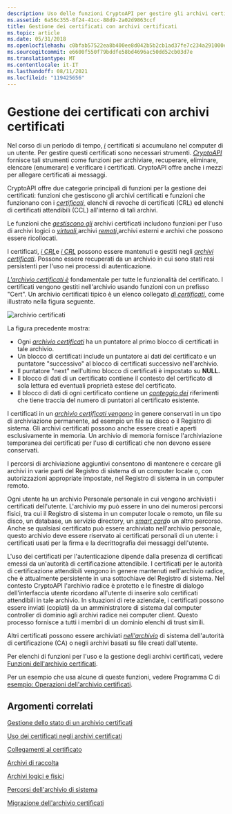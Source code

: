 ```yaml
---
description: Uso delle funzioni CryptoAPI per gestire gli archivi certificati e i certificati, gli elenchi di revoche di certificati e gli elenchi di certificati attendibili all'interno di tali archivi.
ms.assetid: 6a56c355-8f24-41cc-88d9-2a02d9863ccf
title: Gestione dei certificati con archivi certificati
ms.topic: article
ms.date: 05/31/2018
ms.openlocfilehash: c0bfab57522ea8b400ee8d042b5b2cb1ad37fe7c234a291000eb516b11a6be0a
ms.sourcegitcommit: e6600f550f79bddfe58bd4696ac50dd52cb03d7e
ms.translationtype: MT
ms.contentlocale: it-IT
ms.lasthandoff: 08/11/2021
ms.locfileid: "119425656"
---
```

# <a name="managing-certificates-with-certificate-stores"></a>Gestione dei certificati con archivi certificati

Nel corso di un periodo di tempo, [*i*](../secgloss/c-gly.md) certificati si accumulano nel computer di un utente. Per gestire questi certificati sono necessari strumenti. [*CryptoAPI*](../secgloss/c-gly.md) fornisce tali strumenti come funzioni per archiviare, recuperare, eliminare, elencare (enumerare) e verificare i certificati. CryptoAPI offre anche i mezzi per allegare certificati ai messaggi.

CryptoAPI offre due categorie principali di funzioni [](../secgloss/c-gly.md)per la gestione dei certificati: funzioni che gestiscono gli archivi certificati e funzioni che funzionano con i [*certificati,*](../secgloss/c-gly.md) elenchi di revoche di certificati (CRL) ed elenchi di certificati attendibili (CCL) all'interno di tali archivi. [](../secgloss/c-gly.md)

Le funzioni che [*gestiscono gli*](../secgloss/c-gly.md) archivi certificati includono funzioni [](../secgloss/e-gly.md)per l'uso di archivi logici o [*virtuali,*](../secgloss/v-gly.md)archivi [*remoti,*](../secgloss/r-gly.md)archivi esterni e archivi che possono essere ricollocati.

I certificati, [*i CRL*](../secgloss/c-gly.md)e [*i CRL*](../secgloss/c-gly.md) possono essere mantenuti e gestiti negli [*archivi certificati*](../secgloss/c-gly.md). Possono essere recuperati da un archivio in cui sono stati resi persistenti per l'uso nei processi di autenticazione.

[*L'archivio certificati è*](../secgloss/c-gly.md) fondamentale per tutte le funzionalità del certificato. I certificati vengono gestiti nell'archivio usando funzioni con un prefisso "Cert". Un archivio certificati tipico è un elenco collegato [*di certificati,*](../secgloss/c-gly.md) come illustrato nella figura seguente.

![archivio certificati](images/certstore1.png)

La figura precedente mostra:

-   Ogni [*archivio certificati*](../secgloss/c-gly.md) ha un puntatore al primo blocco di certificati in tale archivio.
-   Un blocco di certificati include un puntatore ai dati del certificato e un puntatore "successivo" al blocco di certificati successivo nell'archivio.
-   Il puntatore "next" nell'ultimo blocco di certificati è impostato su **NULL.**
-   Il blocco di dati di un certificato contiene il contesto del certificato di sola lettura ed eventuali proprietà estese del certificato.
-   Il blocco di dati di ogni certificato contiene un [*conteggio dei*](../secgloss/r-gly.md) riferimenti che tiene traccia del numero di puntatori al certificato esistente.

I certificati in un [*archivio certificati vengono*](../secgloss/c-gly.md) in genere conservati in un tipo di archiviazione permanente, ad esempio un file su disco o il Registro di sistema. Gli archivi certificati possono anche essere creati e aperti esclusivamente in memoria. Un archivio di memoria fornisce l'archiviazione temporanea dei certificati per l'uso di certificati che non devono essere conservati.

I percorsi di archiviazione aggiuntivi consentono di mantenere e cercare gli archivi in varie parti del Registro di sistema di un computer locale o, con autorizzazioni appropriate impostate, nel Registro di sistema in un computer remoto.

Ogni utente ha un archivio Personale personale in cui vengono archiviati i certificati dell'utente. L'archivio my può essere in uno dei numerosi percorsi fisici, tra cui il Registro di sistema in un computer locale o remoto, un file su disco, un database, un servizio directory, un [*smart card*](../secgloss/s-gly.md)o un altro percorso. Anche se qualsiasi certificato può essere archiviato nell'archivio personale, questo archivio deve essere riservato ai certificati personali di un utente: i certificati usati per la firma e la decrittografia dei messaggi dell'utente.

L'uso dei certificati per l'autenticazione dipende dalla presenza di certificati emessi da un'autorità di certificazione attendibile. I certificati per le autorità di certificazione attendibili vengono in genere mantenuti nell'archivio radice, che è attualmente persistente in una sottochiave del Registro di sistema. Nel contesto CryptoAPI l'archivio radice è protetto e le finestre di dialogo dell'interfaccia utente ricordano all'utente di inserire solo certificati attendibili in tale archivio. In situazioni di rete aziendale, i certificati possono essere inviati (copiati) da un amministratore di sistema dal computer controller di dominio agli archivi radice nei computer client. Questo processo fornisce a tutti i membri di un dominio elenchi di trust simili.

Altri certificati possono essere archiviati [*nell'archivio*](../secgloss/c-gly.md) di sistema dell'autorità di certificazione (CA) o negli archivi basati su file creati dall'utente.

Per elenchi di funzioni per l'uso e la gestione degli archivi certificati, vedere [Funzioni dell'archivio certificati](cryptography-functions.md).

Per un esempio che usa alcune di queste funzioni, vedere Programma C di [esempio: Operazioni dell'archivio certificati](example-c-program-certificate-store-operations.md).

## <a name="related-topics"></a>Argomenti correlati

<dl> <dt>

[Gestione dello stato di un archivio certificati](managing-a-certificate-store-state.md)
</dt> <dt>

[Uso dei certificati negli archivi certificati](working-with-certificates-in-certificate-stores.md)
</dt> <dt>

[Collegamenti al certificato](certificate-links.md)
</dt> <dt>

[Archivi di raccolta](collection-stores.md)
</dt> <dt>

[Archivi logici e fisici](logical-and-physical-stores.md)
</dt> <dt>

[Percorsi dell'archivio di sistema](system-store-locations.md)
</dt> <dt>

[Migrazione dell'archivio certificati](certificate-store-migration.md)
</dt> </dl>

 

 
